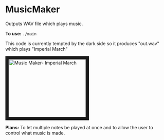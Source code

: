# MusicMaker
Outputs WAV file which plays music.

**To use:** `./main`

This code is currently tempted by the dark side so it produces "out.wav" which plays "Imperial March"

<a href="http://www.youtube.com/watch?feature=player_embedded&v=Bwy55oaBHos
" target="_blank"><img src="http://img.youtube.com/vi/Bwy55oaBHos/0.jpg" 
alt="Music Maker- Imperial March" width="240" height="180" border="10" /></a>

**Plans:** To let multiple notes be played at once and to allow the user to control what music is made.
